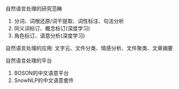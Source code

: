 自然语言处理的研究范畴
1. 分词、词根还原/词干提取、词性标注、句法分析
2. 同义词标订、概念标订(深度学习)
3. 角色标订、语意分析(深度学习)

自然语言处理的应用: 文字云、文件分类、情感分析、文件聚类、文章摘要

自然语言处理的平台
1. BOSON的中文语意平台
2. SnowNLP的中文语意套件



